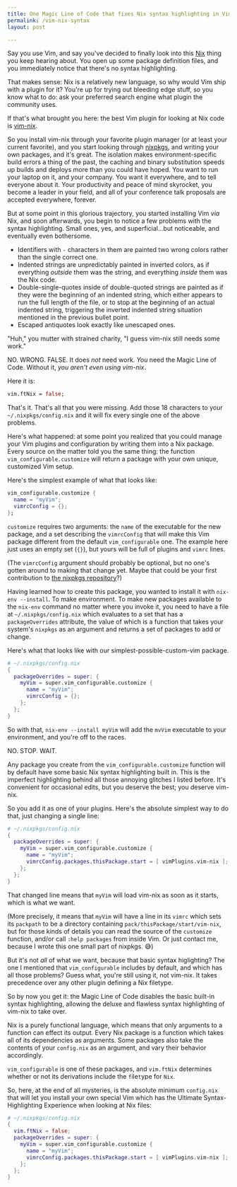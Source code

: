 ```yaml
---
title: One Magic Line of Code that fixes Nix syntax highlighting in Vim
permalink: /vim-nix-syntax
layout: post

---
```


Say you use Vim, and say you've decided to finally look into this
[Nix](https://nixos.org/nix) thing you keep hearing about.  You open up
some package definition files, and you immediately notice that there's no
syntax highlighting.

That makes sense: Nix is a relatively new language, so why would Vim ship with
a plugin for it?  You're up for trying out bleeding edge stuff, so you know
what to do: ask your preferred search engine what plugin the community uses.

If that's what brought you here: the best Vim plugin for looking at Nix code is
[vim-nix](https://github.com/LnL7/vim-nix).

So you install vim-nix through your favorite plugin manager (or at least your
current favorite), and you start looking through
[nixpkgs](https://github.com/NixOS/nixpkgs), and writing your own
packages, and it's great.  The isolation makes environment-specific build
errors a thing of the past, the caching and binary substitution speeds up builds
and deploys more than you could have hoped.  You want to
run your laptop on it, and your company. You want it everywhere, and to tell
everyone about it.  Your productivity and peace of mind skyrocket, you become a
leader in your field, and all of your conference talk proposals are accepted
everywhere, forever.

But at some point in this glorious trajectory, you started installing Vim _via_ Nix,
and soon afterwards, you begin to notice a few problems with the syntax
highlighting.  Small ones, yes, and superficial...but noticeable, and
eventually even bothersome.

  - Identifiers with `-` characters in them are painted two wrong colors rather
    than the single correct one.
  - Indented strings are unpredictably painted in inverted colors, as if
    everything _outside_ them was the string, and everything _inside_ them was
    the Nix code.
  - Double-single-quotes inside of double-quoted strings are painted as if they
    were the beginning of an indented string, which either appears to run the
    full length of the file, or to stop at the beginning of an actual indented
    string, triggering the inverted indented string situation mentioned in the
    previous bullet point.
  - Escaped antiquotes look exactly like unescaped ones.

"Huh," you mutter with strained charity, "I guess vim-nix still needs some work."

NO.  WRONG.  FALSE.  It does _not_ need work.  _You_ need the Magic Line of
Code.  Without it, _you aren't even using vim-nix_.

Here it is:

```nix
vim.ftNix = false;
```

That's it.  That's all that you were missing.  Add those 18 characters to
your `~/.nixpkgs/config.nix` and it will fix every single one of the above
problems.

Here's what happened: at some point you realized that you could manage your Vim
plugins and configuration by writing them into a Nix package.  Every source on
the matter told you the same thing: the function `vim_configurable.customize` will
return a package with your own unique, customized Vim setup.

Here's the simplest example of what that looks like:
```nix
vim_configurable.customize {
  name = "myVim";
  vimrcConfig = {};
};
```

`customize` requires two arguments: the `name` of the executable for the new
package, and a set describing the `vimrcConfig` that will make this Vim package
different from the default `vim_configurable` one.  The example here just uses an
empty set (`{}`), but yours will be full of plugins and `vimrc` lines.

(The `vimrcConfig` argument should probably be optional, but no one's
gotten around to making that change yet.  Maybe that could be your first
contribution to [the nixpkgs
repository](https://github.com/NixOS/nixpkgs)?)

Having learned how to create this package, you wanted to install it with
`nix-env --install`.  To make environment.  To make new packages available to
the `nix-env` command no matter where you invoke it, you need to have a file at
`~/.nixpkgs/config.nix` which evaluates to a set that has a `packageOverrides`
attribute, the value of which is a function that takes your system's `nixpkgs`
as an argument and returns a set of packages to add or change.

Here's what that looks like with our simplest-possible-custom-vim package.
```nix
# ~/.nixpkgs/config.nix
{
  packageOverrides = super: {
    myVim = super.vim_configurable.customize {
      name = "myVim";
      vimrcConfig = {};
    };
  };
}
```

So with that, `nix-env --install myVim` will add the `mvVim` executable to your
environment, and you're off to the races.

NO.  STOP.  WAIT.

Any package you create from the `vim_configurable.customize` function will by
default have some basic Nix syntax highlighting built in.  This is the
imperfect highlighting behind all those annoying glitches I listed before.
It's convenient for occasional edits, but you deserve the best; you deserve vim-nix.

So you add it as one of your plugins.  Here's the absolute simplest way to do
that, just changing a single line:
```nix
# ~/.nixpkgs/config.nix
{
  packageOverrides = super: {
    myVim = super.vim_configurable.customize {
      name = "myVim";
      vimrcConfig.packages.thisPackage.start = [ vimPlugins.vim-nix ];
    };
  };
}
```

That changed line means that `myVim` will load vim-nix as soon as it starts,
which is what we want.

(More precisely, it means that `myVim` will have a line in its `vimrc` which sets
its `packpath` to be a directory containing `pack/thisPackage/start/vim-nix`,
but for those kinds of details you can read the source of the `customize`
function, and/or call `:help packages` from inside Vim.  Or just contact me,
because I wrote this one small part of nixpkgs.  :sweat_smile:)

But it's not _all_ of what we want, because that basic syntax higlighting?  The
one I mentioned that `vim_configurable` includes by default, and which has all
those problems?  Guess what, you're still using it, not vim-nix.  It takes
precedence over any other plugin defining a Nix filetype.

So by now you get it: the Magic Line of Code disables the basic built-in syntax
highlighting, allowing the deluxe and flawless syntax highlighting of vim-nix
to take over.

Nix is a purely functional language, which means that only arguments to a
function can effect its output.  Every Nix package is a function which takes
all of its dependencies as arguments.  Some packages also take the contents of
your `config.nix` as an argument, and vary their behavior accordingly.

`vim_configurable` is one of these packages, and `vim.ftNix` determines whether
or not its derivations include the `f`ile`t`ype for `Nix`.

So, here, at the end of all mysteries, is the absolute minimum `config.nix`
that will let you install your own special Vim which has the Ultimate
Syntax-Highlighting Experience when looking at Nix files:
```nix
# ~/.nixpkgs/config.nix
{
  vim.ftNix = false;
  packageOverrides = super: {
    myVim = super.vim_configurable.customize {
      name = "myVim";
      vimrcConfig.packages.thisPackage.start = [ vimPlugins.vim-nix ];
    };
  };
}
```
